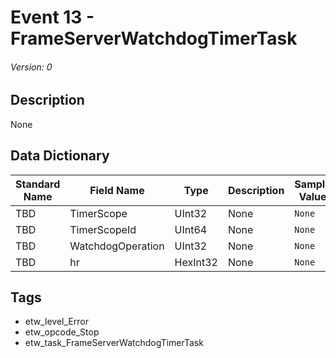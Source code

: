 # Event 13 - FrameServerWatchdogTimerTask
###### Version: 0

## Description
None

## Data Dictionary
|Standard Name|Field Name|Type|Description|Sample Value|
|---|---|---|---|---|
|TBD|TimerScope|UInt32|None|`None`|
|TBD|TimerScopeId|UInt64|None|`None`|
|TBD|WatchdogOperation|UInt32|None|`None`|
|TBD|hr|HexInt32|None|`None`|

## Tags
* etw_level_Error
* etw_opcode_Stop
* etw_task_FrameServerWatchdogTimerTask